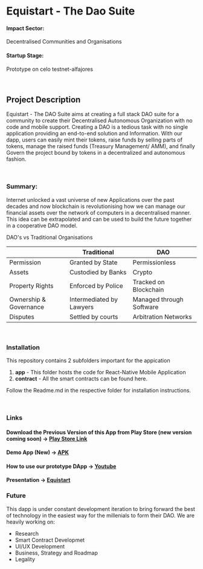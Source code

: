 # Equistart - The Dao Suite

#### Impact Sector: 
Decentralised Communities and Organisations

#### Startup Stage:
Prototype on celo testnet-alfajores

<br />

## Project Description
Equistart - The DAO Suite aims at creating a full stack DAO suite for a community to create their Decentralised Autonomous Organization with no code and mobile support. Creating a DAO is a tedious task with no single application providing an end-to-end solution and Information. With our dapp, users can easily mint their tokens, raise funds by selling parts of tokens, manage the raised funds (Treasury Management/ AMM), and finally Govern the project bound by tokens in a decentralized and autonomous fashion.

<br />

### Summary:
Internet unlocked a vast universe of new Applications over the past decades and now blockchain is 
revolutionising how we can manage our financial assets over the network of computers in a decentralised manner.
This idea can be extrapolated and can be used to build the future together in a cooperative DAO model.

DAO's vs Traditional Organisations


|             | Traditional | DAO |
| ----------- | ----------- | ----------- |
| Permission | Granted by State | Permissionless |
| Assets | Custodied by Banks | Crypto |
|Property Rights | Enforced by Police | Tracked on Blockchain |
| Ownership & Governance | Intermediated by Lawyers | Managed through Software |
| Disputes | Settled by courts | Arbitration Networks |



<br />

### Installation

This repository contains 2 subfolders important for the appication
1. **app** - This folder hosts the code for React-Native Mobile Application
2. **contract** - All the smart contracts can be found here.

Follow the Readme.md in the respective folder for installation instructions. 

<br />

### Links

#### Download the Previous Version of this App from Play Store (new version coming soon) -> [Play Store Link](https://play.google.com/store/apps/details?id=com.app.equistart)

#### Demo App (New) -> [APK](https://drive.google.com/file/d/1LvkUhvC86YYecpzMNLLasAQ79MGVRocc/view?usp=sharing)

#### How to use our prototype DApp -> [Youtube](https://youtu.be/oBbx7qXQLxY)

#### Presentation -> [Equistart](https://he-s3.s3.amazonaws.com/media/sprint/celo-hackathon/team/1566405/517ec97equistart_ppt.pdf)





### Future
This dapp is under constant development iteration to bring forward the best of technology in the easiest way for the millenials to form their DAO.
We are heavily working on:
- Research
- Smart Contract Developmet
- UI/UX Development
- Business, Strategy and Roadmap
- Legality









